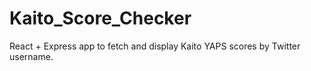 # Kaito_Score_Checker
React + Express app to fetch and display Kaito YAPS scores by Twitter username.
